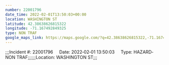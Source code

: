 ```yaml
---
number: 22001796
date_time: 2022-02-01T13:50:03+00:00
location: WASHINGTON ST
latitude: 42.38638626815322
longitude: -71.167492849325
type: NON TRAF
google_maps_link: https://maps.google.com/?q=42.38638626815322,-71.167492849325
---
```


;;;Incident #: 22001796     Date: 2022‐02‐01 13:50:03     Type: HAZARD‐NON TRAF;;;;;;Location: WASHINGTON ST;;;
